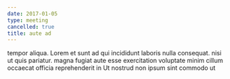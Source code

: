 ```yaml
---
date: 2017-01-05
type: meeting
cancelled: true
title: aute ad
---
```

tempor aliqua. Lorem et sunt ad qui incididunt laboris nulla consequat. nisi ut quis pariatur. magna fugiat aute esse exercitation voluptate minim cillum occaecat officia reprehenderit in Ut nostrud non ipsum sint commodo ut
